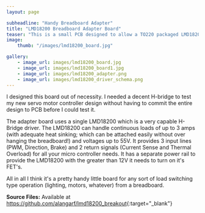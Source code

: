 ```yaml
---
layout: page

subheadline: "Handy Breadboard Adapter"
title: "LMD18200 Breadboard Adapter Board"
teaser: "This is a small PCB designed to allow a TO220 packaged LMD18200 to be used easily on a normal solder-less breadboard."
image:
    thumb: "/images/lmd18200_board.jpg"

gallery:
    - image_url: images/lmd18200_board.jpg
    - image_url: images/lmd18200_board1.jpg
    - image_url: images/lmd18200_adapter.png
    - image_url: images/lmd18200_driver_schema.png
---
```


I designed this board out of necessity. I needed a decent H-bridge to
test my new servo motor controller design without having to commit the
entire design to PCB before I could test it.

The adapter board uses a single LMD18200 which is a very capable
H-Bridge driver. The LMD18200 can handle continuous loads of up to 3
amps (with adequate heat sinking; which can be attached easily without
over hanging the breadboard!) and voltages up to 55V. It provides 3
input lines (PWM, Direction, Brake) and 2 return signals (Current Sense
and Thermal Overload) for all your micro controller needs. It has a
separate power rail to provide the LMD18200 with the greater than 12V it
needs to turn on it's FET's.

All in all I think it's a pretty handy little board for any sort of load
switching type operation (lighting, motors, whatever) from a breadboard.

**Source Files:** 
Available at <https://github.com/alangarf/lmd18200_breakout>{:target="_blank"}

